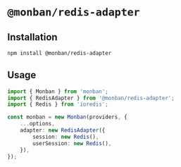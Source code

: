 # `@monban/redis-adapter`

## Installation

```bash
npm install @monban/redis-adapter
```

## Usage

```typescript
import { Monban } from 'monban';
import { RedisAdapter } from '@monban/redis-adapter';
import { Redis } from 'ioredis';

const monban = new Monban(providers, {
    ...options,
    adapter: new RedisAdapter({
        session: new Redis(),
        userSession: new Redis(),
    }),
});
```
